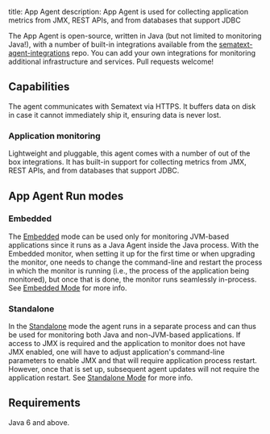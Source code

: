 title: App Agent
description: App Agent is used for collecting application metrics from JMX, REST APIs, and from databases that support JDBC

The App Agent is open-source, written in Java (but not limited to
monitoring Java!), with a number of built-in integrations available
from the
[sematext-agent-integrations](https://github.com/sematext/sematext-agent-integrations)
repo. You can add your own integrations for monitoring additional
infrastructure and services.  Pull requests welcome!

## Capabilities

The agent communicates with Sematext via HTTPS.  It buffers data on
disk in case it cannot immediately ship it, ensuring data is never
lost.

### Application monitoring

Lightweight and pluggable, this agent comes with a number of out of
the box integrations. It has built-in support for collecting metrics
from JMX, REST APIs, and from databases that support JDBC.

## App Agent Run modes

### Embedded

The [Embedded](/docs/agents/sematext-agent/app-agent/spm-monitor-javaagent) mode can be used only for
monitoring JVM-based applications since it runs as a Java Agent
inside the Java process.  With the Embedded monitor, when setting it
up for the first time or when upgrading the monitor, one needs to
change the command-line and restart the process in which the monitor
is running (i.e., the process of the application being monitored), but
once that is done, the monitor runs seamlessly in-process. See [Embedded
Mode](/docs/agents/sematext-agent/app-agent/spm-monitor-javaagent) for more info.

### Standalone

In the [Standalone](/docs/agents/sematext-agent/app-agent/spm-monitor-standalone) mode the agent runs in a
separate process and can thus be used for monitoring both Java and
non-JVM-based applications. If access to JMX is required and the
application to monitor does not have JMX enabled, one will have to
adjust application's command-line parameters to enable JMX and that
will require application process restart.  However, once that is set
up, subsequent agent updates will not require the application
restart. See [Standalone Mode](/docs/agents/sematext-agent/app-agent/spm-monitor-standalone) for
more info.

## Requirements

Java 6 and above.
